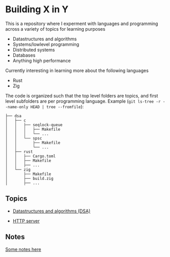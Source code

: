 # Building X in Y

This is a repository where I experment with languages and programming across a variety of topics for learning purposes

* Datastructures and algorithms
* Systems/lowlevel programming
* Distributed systems
* Databases
* Anything high performance

Currently interesting in learning more about the following languages

* Rust
* Zig

The code is organized such that the top level folders are topics, and first level subfolders are per programming language.
Example (`git ls-tree -r --name-only HEAD | tree --fromfile`):

```
├── dsa
│   ├── c
│   │   ├── seqlock-queue
│   │   │   ├── Makefile
│   │   │   └── ...
│   │   └── spsc
│   │       ├── Makefile
│   │       └── ...
│   ├── rust
│   │   ├── Cargo.toml
│   │   ├── Makefile
│   │   ├── ...
│   └── zig
│       ├── Makefile
│       ├── build.zig
│       ├── ...
```

## Topics

* [Datastructures and algorithms (DSA)](/dsa)

* [HTTP server](/http-server)

## Notes

[Some notes here](/NOTES.md)
